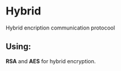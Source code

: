 # Hybrid

Hybrid encription communication protocool

## Using:
**RSA** and **AES** for hybrid encryption.
